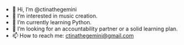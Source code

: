 - 👋 Hi, I’m @ctinathegemini
- 👀 I’m interested in music creation.
- 🌱 I’m currently learning Python.
- 💞️ I’m looking for an accountability partner or a solid learning plan.
- 📫 How to reach me: ctinathegemini@gmail.com

<!---
ctinathegemini/ctinathegemini is a ✨ special ✨ repository because its `README.md` (this file) appears on your GitHub profile.
You can click the Preview link to take a look at your changes.
--->
